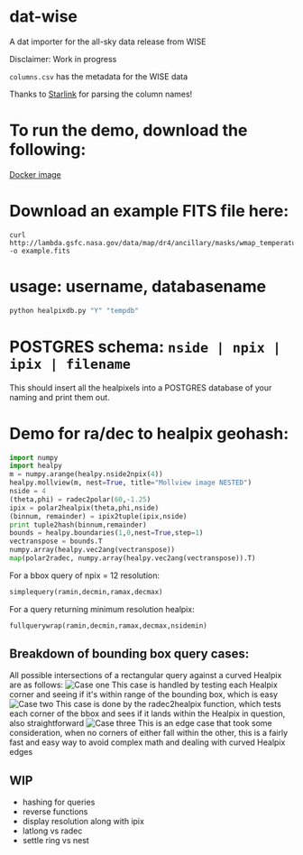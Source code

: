 # dat-wise

A dat importer for the all-sky data release from WISE

Disclaimer: Work in progress

`columns.csv` has the metadata for the WISE data

Thanks to [Starlink](https://github.com/Starlink/starjava/blob/a3fb3f770ca7308784df21597377ed781d995ca8/ttools/src/resources/uk/ac/starlink/ttools/example/allwise-meta-full.txt) for parsing the column names!

# To run the demo, download the following:
[Docker image](https://github.com/pkafei/docker_scipy)

# Download an example FITS file here: 

```
curl http://lambda.gsfc.nasa.gov/data/map/dr4/ancillary/masks/wmap_temperature_analysis_mask_r9_7yr_v4.fits -o example.fits
```

# usage: username, databasename

```python
python healpixdb.py "Y" "tempdb"
```

# POSTGRES schema: `nside | npix | ipix | filename`
This should insert all the healpixels into a POSTGRES database of your naming and print them out.

# Demo for ra/dec to healpix geohash:

```python
import numpy
import healpy
m = numpy.arange(healpy.nside2npix(4))
healpy.mollview(m, nest=True, title="Mollview image NESTED")
nside = 4
(theta,phi) = radec2polar(60,-1.25)
ipix = polar2healpix(theta,phi,nside)
(binnum, remainder) = ipix2tuple(ipix,nside)
print tuple2hash(binnum,remainder)
bounds = healpy.boundaries(1,0,nest=True,step=1)
vectranspose = bounds.T
numpy.array(healpy.vec2ang(vectranspose))
map(polar2radec, numpy.array(healpy.vec2ang(vectranspose)).T)
```

For a bbox query of npix = 12 resolution:

```python
simplequery(ramin,decmin,ramax,decmax)
```

For a query returning minimum resolution healpix:

```python
fullquerywrap(ramin,decmin,ramax,decmax,nsidemin)
```

## Breakdown of bounding box query cases:
All possible intersections of a rectangular query against a curved Healpix are as follows:
![Case one](https://cloud.githubusercontent.com/assets/7133238/6182724/dbb15d46-b2fe-11e4-9aa8-213ab5461dec.png "Healpix corner in bbox")
This case is handled by testing each Healpix corner and seeing if it's within range of the bounding box, which is easy
![Case two](https://cloud.githubusercontent.com/assets/7133238/6182725/dbb46130-b2fe-11e4-82d8-c10785cb1375.png "Bbox corner in healpix")
This case is done by the radec2healpix function, which tests each corner of the bbox and sees if it lands within the Healpix in question, also straightforward
![Case three](https://cloud.githubusercontent.com/assets/7133238/6182726/dbb63690-b2fe-11e4-8cc0-0f839f74c476.png "Bbox edge intersects diagonals of Healpix")
This is an edge case that took some consideration, when no corners of either fall within the other, this is a fairly fast and easy way to avoid complex math and dealing with curved Healpix edges

## WIP

- hashing for queries
- reverse functions
- display resolution along with ipix
- latlong vs radec
- settle ring vs nest

